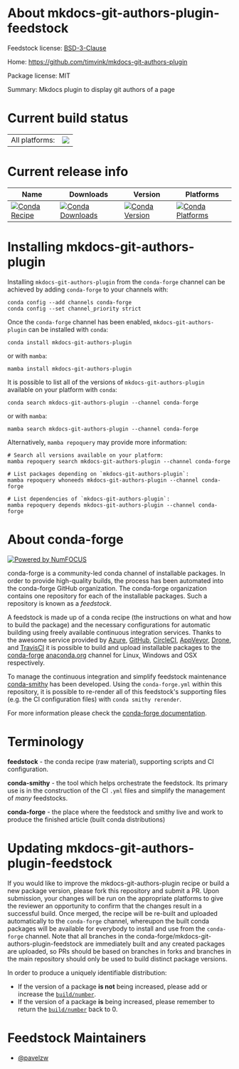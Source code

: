 About mkdocs-git-authors-plugin-feedstock
=========================================

Feedstock license: [BSD-3-Clause](https://github.com/conda-forge/mkdocs-git-authors-plugin-feedstock/blob/main/LICENSE.txt)

Home: https://github.com/timvink/mkdocs-git-authors-plugin

Package license: MIT

Summary: Mkdocs plugin to display git authors of a page

Current build status
====================


<table><tr><td>All platforms:</td>
    <td>
      <a href="https://dev.azure.com/conda-forge/feedstock-builds/_build/latest?definitionId=21068&branchName=main">
        <img src="https://dev.azure.com/conda-forge/feedstock-builds/_apis/build/status/mkdocs-git-authors-plugin-feedstock?branchName=main">
      </a>
    </td>
  </tr>
</table>

Current release info
====================

| Name | Downloads | Version | Platforms |
| --- | --- | --- | --- |
| [![Conda Recipe](https://img.shields.io/badge/recipe-mkdocs--git--authors--plugin-green.svg)](https://anaconda.org/conda-forge/mkdocs-git-authors-plugin) | [![Conda Downloads](https://img.shields.io/conda/dn/conda-forge/mkdocs-git-authors-plugin.svg)](https://anaconda.org/conda-forge/mkdocs-git-authors-plugin) | [![Conda Version](https://img.shields.io/conda/vn/conda-forge/mkdocs-git-authors-plugin.svg)](https://anaconda.org/conda-forge/mkdocs-git-authors-plugin) | [![Conda Platforms](https://img.shields.io/conda/pn/conda-forge/mkdocs-git-authors-plugin.svg)](https://anaconda.org/conda-forge/mkdocs-git-authors-plugin) |

Installing mkdocs-git-authors-plugin
====================================

Installing `mkdocs-git-authors-plugin` from the `conda-forge` channel can be achieved by adding `conda-forge` to your channels with:

```
conda config --add channels conda-forge
conda config --set channel_priority strict
```

Once the `conda-forge` channel has been enabled, `mkdocs-git-authors-plugin` can be installed with `conda`:

```
conda install mkdocs-git-authors-plugin
```

or with `mamba`:

```
mamba install mkdocs-git-authors-plugin
```

It is possible to list all of the versions of `mkdocs-git-authors-plugin` available on your platform with `conda`:

```
conda search mkdocs-git-authors-plugin --channel conda-forge
```

or with `mamba`:

```
mamba search mkdocs-git-authors-plugin --channel conda-forge
```

Alternatively, `mamba repoquery` may provide more information:

```
# Search all versions available on your platform:
mamba repoquery search mkdocs-git-authors-plugin --channel conda-forge

# List packages depending on `mkdocs-git-authors-plugin`:
mamba repoquery whoneeds mkdocs-git-authors-plugin --channel conda-forge

# List dependencies of `mkdocs-git-authors-plugin`:
mamba repoquery depends mkdocs-git-authors-plugin --channel conda-forge
```


About conda-forge
=================

[![Powered by
NumFOCUS](https://img.shields.io/badge/powered%20by-NumFOCUS-orange.svg?style=flat&colorA=E1523D&colorB=007D8A)](https://numfocus.org)

conda-forge is a community-led conda channel of installable packages.
In order to provide high-quality builds, the process has been automated into the
conda-forge GitHub organization. The conda-forge organization contains one repository
for each of the installable packages. Such a repository is known as a *feedstock*.

A feedstock is made up of a conda recipe (the instructions on what and how to build
the package) and the necessary configurations for automatic building using freely
available continuous integration services. Thanks to the awesome service provided by
[Azure](https://azure.microsoft.com/en-us/services/devops/), [GitHub](https://github.com/),
[CircleCI](https://circleci.com/), [AppVeyor](https://www.appveyor.com/),
[Drone](https://cloud.drone.io/welcome), and [TravisCI](https://travis-ci.com/)
it is possible to build and upload installable packages to the
[conda-forge](https://anaconda.org/conda-forge) [anaconda.org](https://anaconda.org/)
channel for Linux, Windows and OSX respectively.

To manage the continuous integration and simplify feedstock maintenance
[conda-smithy](https://github.com/conda-forge/conda-smithy) has been developed.
Using the ``conda-forge.yml`` within this repository, it is possible to re-render all of
this feedstock's supporting files (e.g. the CI configuration files) with ``conda smithy rerender``.

For more information please check the [conda-forge documentation](https://conda-forge.org/docs/).

Terminology
===========

**feedstock** - the conda recipe (raw material), supporting scripts and CI configuration.

**conda-smithy** - the tool which helps orchestrate the feedstock.
                   Its primary use is in the construction of the CI ``.yml`` files
                   and simplify the management of *many* feedstocks.

**conda-forge** - the place where the feedstock and smithy live and work to
                  produce the finished article (built conda distributions)


Updating mkdocs-git-authors-plugin-feedstock
============================================

If you would like to improve the mkdocs-git-authors-plugin recipe or build a new
package version, please fork this repository and submit a PR. Upon submission,
your changes will be run on the appropriate platforms to give the reviewer an
opportunity to confirm that the changes result in a successful build. Once
merged, the recipe will be re-built and uploaded automatically to the
`conda-forge` channel, whereupon the built conda packages will be available for
everybody to install and use from the `conda-forge` channel.
Note that all branches in the conda-forge/mkdocs-git-authors-plugin-feedstock are
immediately built and any created packages are uploaded, so PRs should be based
on branches in forks and branches in the main repository should only be used to
build distinct package versions.

In order to produce a uniquely identifiable distribution:
 * If the version of a package **is not** being increased, please add or increase
   the [``build/number``](https://docs.conda.io/projects/conda-build/en/latest/resources/define-metadata.html#build-number-and-string).
 * If the version of a package **is** being increased, please remember to return
   the [``build/number``](https://docs.conda.io/projects/conda-build/en/latest/resources/define-metadata.html#build-number-and-string)
   back to 0.

Feedstock Maintainers
=====================

* [@pavelzw](https://github.com/pavelzw/)

